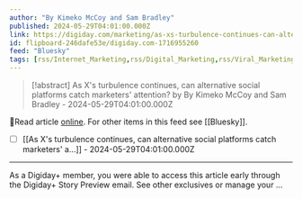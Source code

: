 ```yaml
---
author: "By Kimeko McCoy and Sam Bradley"
published: 2024-05-29T04:01:00.000Z
link: https://digiday.com/marketing/as-xs-turbulence-continues-can-alternative-social-platforms-catch-marketers-attention/?utm_campaign=digidaydis&utm_medium=activitypub&utm_source=flipboard
id: flipboard-246dafe53e/digiday.com-1716955260
feed: "Bluesky"
tags: [rss/Internet_Marketing,rss/Digital_Marketing,rss/Viral_Marketing,rss/Advertising,rss/Bluesky]
---
```

> [!abstract] As X's turbulence continues, can alternative social platforms catch marketers' attention? by By Kimeko McCoy and Sam Bradley - 2024-05-29T04:01:00.000Z

🔗Read article [online](https://digiday.com/marketing/as-xs-turbulence-continues-can-alternative-social-platforms-catch-marketers-attention/?utm_campaign=digidaydis&utm_medium=activitypub&utm_source=flipboard). For other items in this feed see [[Bluesky]].

- [ ] [[As X's turbulence continues, can alternative social platforms catch marketers' a…]] - 2024-05-29T04:01:00.000Z
- - -
As a Digiday+ member, you were able to access this article early through the Digiday+ Story Preview email. See other exclusives or manage your …
